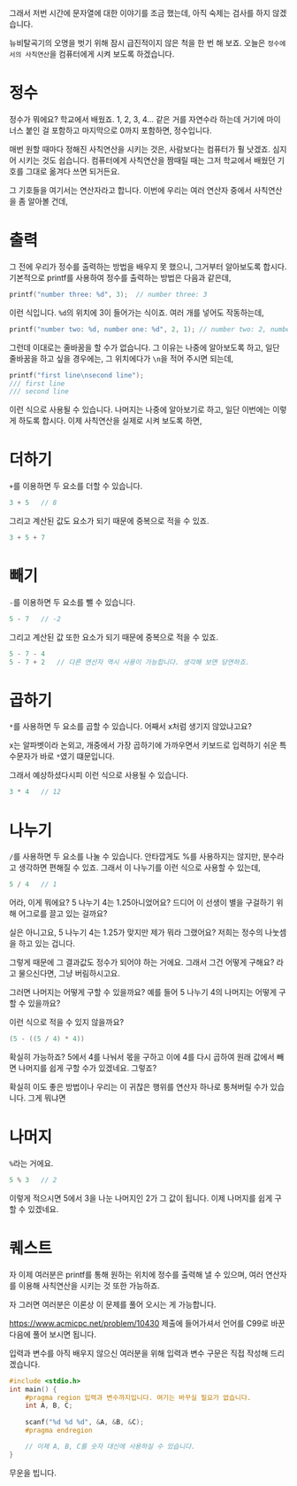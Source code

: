 그래서 저번 시간에 문자열에 대한 이야기를 조금 했는데,
아직 숙제는 검사를 하지 않겠습니다.

뉴비탈곡기의 오명을 벗기 위해 잠시 급진적이지 않은 척을 한 번 해 보죠.
오늘은 `정수에서의 사칙연산`을 컴퓨터에게 시켜 보도록 하겠습니다.

# 정수
정수가 뭐에요?
학교에서 배웠죠.
1, 2, 3, 4... 같은 거를 자연수라 하는데
거기에 마이너스 붙인 걸 포함하고
마지막으로 0까지 포함하면, 정수입니다.

매번 원할 때마다 정해진 사칙연산을 시키는 것은, 사람보다는 컴퓨터가 훨 낫겠죠.
심지어 시키는 것도 쉽습니다. 컴퓨터에게 사칙연산을 짬때릴 때는 그저 학교에서 배웠던 기호를 그대로 옮겨다 쓰면 되거든요.

그 기호들을 여기서는 연산자라고 합니다.
이번에 우리는 여러 연산자 중에서 사칙연산을 좀 알아볼 건데,

# 출력
그 전에 우리가 정수를 출력하는 방법을 배우지 못 했으니, 그거부터 알아보도록 합시다.
기본적으로 printf를 사용하여 정수를 출력하는 방법은 다음과 같은데,
```c
printf("number three: %d", 3);  // number three: 3
```

이런 식입니다.
`%d`의 위치에 3이 들어가는 식이죠.
여러 개를 넣어도 작동하는데,

```c
printf("number two: %d, number one: %d", 2, 1); // number two: 2, number one: 1
```

그런데 이대로는 줄바꿈을 할 수가 없습니다.
그 이유는 나중에 알아보도록 하고, 일단 줄바꿈을 하고 싶을 경우에는, 그 위치에다가 `\n`을 적어 주시면 되는데,

```c
printf("first line\nsecond line");
/// first line
/// second line
```

이런 식으로 사용될 수 있습니다.
나머지는 나중에 알아보기로 하고, 일단 이번에는 이렇게 하도록 합시다.
이제 사칙연산을 실제로 시켜 보도록 하면,

# 더하기
`+`를 이용하면 두 요소를 더할 수 있습니다.

```c
3 + 5   // 8
```

그리고 계산된 값도 요소가 되기 때문에 중복으로 적을 수 있죠.

```c
3 + 5 + 7
```

# 빼기
`-`를 이용하면 두 요소를 뺄 수 있습니다.

```c
5 - 7   // -2
```

그리고 계산된 값 또한 요소가 되기 때문에 중복으로 적을 수 있죠.

```c
5 - 7 - 4
5 - 7 + 2   // 다른 연산자 역시 사용이 가능합니다. 생각해 보면 당연하죠.
```

# 곱하기
`*`를 사용하면 두 요소를 곱할 수 있습니다.
어째서 x처럼 생기지 않았냐고요?

x는 알파벳이라 논외고, 개중에서 가장 곱하기에 가까우면서 키보드로 입력하기 쉬운 특수문자가 바로 `*`였기 떄문입니다.

그래서 예상하셨다시피 이런 식으로 사용될 수 있습니다.
```c
3 * 4   // 12
```

# 나누기
`/`를 사용하면 두 요소를 나눌 수 있습니다.
안타깝게도 %를 사용하지는 않지만, 분수라고 생각하면 편해질 수 있죠.
그래서 이 나누기를 이런 식으로 사용할 수 있는데,

```c
5 / 4   // 1
```

어라, 이게 뭐에요?
5 나누기 4는 1.25아니었어요?
드디어 이 선생이 별을 구걸하기 위해 어그로를 끌고 있는 걸까요?

실은 아니고요,
5 나누기 4는 1.25가 맞지만 제가 뭐라 그랬어요?
저희는 정수의 나눗셈을 하고 있는 겁니다.

그렇게 때문에 그 결과값도 정수가 되어야 하는 거에요.
그래서 그건 어떻게 구해요? 라고 물으신다면,
그냥 버림하시고요.

그러면 나머지는 어떻게 구할 수 있을까요?
예를 들어 5 나누기 4의 나머지는 어떻게 구할 수 있을까요?

이런 식으로 적을 수 있지 않을까요?
```c
(5 - ((5 / 4) * 4))
```

확실히 가능하죠? 5에서 4를 나눠서 몫을 구하고 이에 4를 다시 곱하여 원래 값에서 빼면
나머지를 쉽게 구할 수가 있겠네요. 그렇죠?

확실히 이도 좋은 방법이나 우리는 이 귀찮은 행위를 연산자 하나로 퉁쳐버릴 수가 있습니다.
그게 뭐냐면

# 나머지
`%`라는 거에요.

```c
5 % 3   // 2
```

이렇게 적으시면 5에서 3을 나눈 나머지인 2가 그 값이 됩니다.
이제 나머지를 쉽게 구할 수 있겠네요.

# 퀘스트
자 이제 여러분은 printf를 통해 원하는 위치에 정수를 출력해 낼 수 있으며,
여러 연산자를 이용해 사칙연산을 시키는 것 또한 가능하죠.

자 그러면 여러분은 이론상 이 문제를 풀어 오시는 게 가능합니다.

https://www.acmicpc.net/problem/10430
제출에 들어가셔서 언어를 C99로 바꾼 다음에 풀어 보시면 됩니다.

입력과 변수를 아직 배우지 않으신 여러분을 위해 입력과 변수 구문은 직접 작성해 드리겠습니다.
```c
#include <stdio.h>
int main() {
    #pragma region 입력과 변수까지입니다. 여기는 바꾸실 필요가 없습니다.
    int A, B, C;
    
    scanf("%d %d %d", &A, &B, &C);
    #pragma endregion

    // 이제 A, B, C를 숫자 대신에 사용하실 수 있습니다.
}
```

무운을 빕니다.